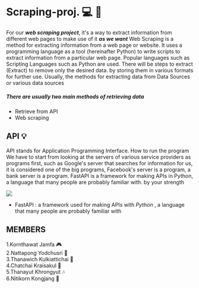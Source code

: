 # Scraping-proj. :computer: :department_store:

For our ***web scraping project***, it's a way to extract information from different web pages to make use of it ***as we want***
Web Scraping is a method for extracting information from a web page or website. It uses a programming language as a tool (hereinafter Python) to write scripts to extract information from a particular web page. Popular languages ​​such as Scripting Languages ​​such as Python are used. There will be steps to extract (Extract) to remove only the desired data. by storing them in various formats for further use. Usually, the methods for extracting data from Data Sources or various data sources

##### There are usually two main methods of retrieving data 
  * Retrieve from API
  * Web scraping

## API :bulb:

API stands for Application Programming Interface. How to run the program We have to start from looking at the servers of various service providers as programs first, such as Google's server that searches for information for us, it is considered one of the big programs, Facebook's server is a program, a bank server is a program.
FastAPI is a framework for making APIs in Python, a language that many people are probably familiar with. by your strength <br>

<img center src= https://static.javatpoint.com/fullformpages/images/api-full-form.png />
  
  * FastAPI : a framework used for making APIs with *Python* , a language that many people are probably familiar with
      
## MEMBERS
  1.Kornthawat Jamfa :video_game:<br>
  2.Nattapong Yodchusri :guitar: <br>
  3.Thanawich Kulkiattichai :evergreen_tree:<br> 
  4.Chatchai Kraisakul :rainbow: <br>
  5.Thanayut Khrongyut :notes:<br>
  6.Nitikorn Kongjang :honeybee:<br>

